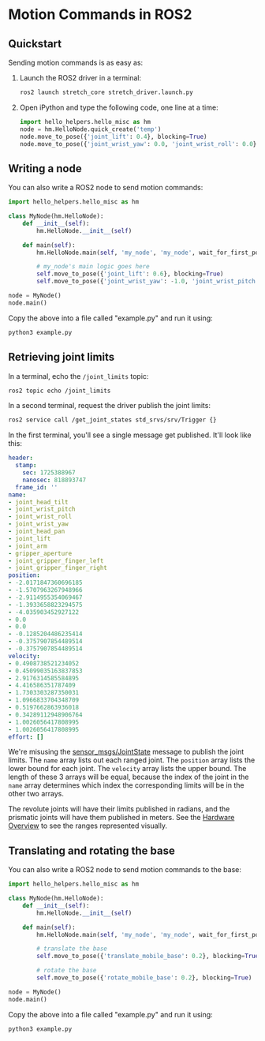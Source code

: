 # Motion Commands in ROS2

## Quickstart

Sending motion commands is as easy as:

 1. Launch the ROS2 driver in a terminal:
    ```{.bash .shell-prompt .copy}
    ros2 launch stretch_core stretch_driver.launch.py
    ```
 2. Open iPython and type the following code, one line at a time:
    ```python
    import hello_helpers.hello_misc as hm
    node = hm.HelloNode.quick_create('temp')
    node.move_to_pose({'joint_lift': 0.4}, blocking=True)
    node.move_to_pose({'joint_wrist_yaw': 0.0, 'joint_wrist_roll': 0.0}, blocking=True)
    ```

## Writing a node

You can also write a ROS2 node to send motion commands:

```python
import hello_helpers.hello_misc as hm

class MyNode(hm.HelloNode):
    def __init__(self):
        hm.HelloNode.__init__(self)

    def main(self):
        hm.HelloNode.main(self, 'my_node', 'my_node', wait_for_first_pointcloud=False)

        # my_node's main logic goes here
        self.move_to_pose({'joint_lift': 0.6}, blocking=True)
        self.move_to_pose({'joint_wrist_yaw': -1.0, 'joint_wrist_pitch': -1.0}, blocking=True)

node = MyNode()
node.main()
```

Copy the above into a file called "example.py" and run it using:

```{.bash .shell-prompt .copy}
python3 example.py
```

## Retrieving joint limits

In a terminal, echo the `/joint_limits` topic:

```{.bash .shell-prompt .copy}
ros2 topic echo /joint_limits
```

In a second terminal, request the driver publish the joint limits:

```{.bash .shell-prompt .copy}
ros2 service call /get_joint_states std_srvs/srv/Trigger {}
```

In the first terminal, you'll see a single message get published. It'll look like this:

```yaml
header:
  stamp:
    sec: 1725388967
    nanosec: 818893747
  frame_id: ''
name:
- joint_head_tilt
- joint_wrist_pitch
- joint_wrist_roll
- joint_wrist_yaw
- joint_head_pan
- joint_lift
- joint_arm
- gripper_aperture
- joint_gripper_finger_left
- joint_gripper_finger_right
position:
- -2.0171847360696185
- -1.5707963267948966
- -2.9114955354069467
- -1.3933658823294575
- -4.035903452927122
- 0.0
- 0.0
- -0.1285204486235414
- -0.3757907854489514
- -0.3757907854489514
velocity:
- 0.4908738521234052
- 0.45099035163837853
- 2.9176314585584895
- 4.416586351787409
- 1.7303303287350031
- 1.0966833704348709
- 0.5197662863936018
- 0.34289112948906764
- 1.0026056417808995
- 1.0026056417808995
effort: []
```

We're misusing the [sensor_msgs/JointState](https://docs.ros.org/en/noetic/api/sensor_msgs/html/msg/JointState.html) message to publish the joint limits. The `name` array lists out each ranged joint. The `position` array lists the lower bound for each joint. The `velocity` array lists the upper bound. The length of these 3 arrays will be equal, because the index of the joint in the `name` array determines which index the corresponding limits will be in the other two arrays.

The revolute joints will have their limits published in radians, and the prismatic joints will have them published in meters. See the [Hardware Overview](../../getting_started/stretch_hardware_overview/) to see the ranges represented visually.

## Translating and rotating the base 

You can also write a ROS2 node to send motion commands to the base:

```python
import hello_helpers.hello_misc as hm

class MyNode(hm.HelloNode):
    def __init__(self):
        hm.HelloNode.__init__(self)

    def main(self):
        hm.HelloNode.main(self, 'my_node', 'my_node', wait_for_first_pointcloud=False)

        # translate the base
        self.move_to_pose({'translate_mobile_base': 0.2}, blocking=True)

        # rotate the base
        self.move_to_pose({'rotate_mobile_base': 0.2}, blocking=True)

node = MyNode()
node.main()
```

Copy the above into a file called "example.py" and run it using:

```{.bash .shell-prompt .copy}
python3 example.py
```
